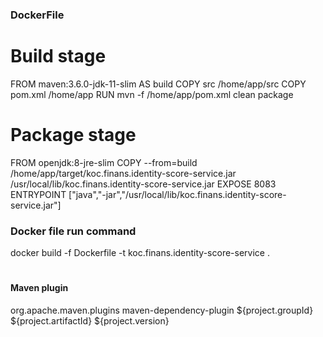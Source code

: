 
### DockerFile
# Build stage
FROM maven:3.6.0-jdk-11-slim AS build
COPY src /home/app/src
COPY pom.xml /home/app
RUN mvn -f /home/app/pom.xml clean package

#
# Package stage
FROM openjdk:8-jre-slim
COPY --from=build /home/app/target/koc.finans.identity-score-service.jar /usr/local/lib/koc.finans.identity-score-service.jar
EXPOSE 8083
ENTRYPOINT ["java","-jar","/usr/local/lib/koc.finans.identity-score-service.jar"]

### Docker file run command
docker build -f Dockerfile -t koc.finans.identity-score-service .

#
#### Maven plugin
<plugin>
    <groupId>org.apache.maven.plugins</groupId>
    <artifactId>maven-dependency-plugin</artifactId>
    <executions>
        <execution>
            <configuration>
                <artifactItems>
                    <artifactItem>
                        <groupId>${project.groupId}</groupId>
                        <artifactId>${project.artifactId}</artifactId>
                        <version>${project.version}</version>
                    </artifactItem>
                </artifactItems>
            </configuration>
        </execution>
    </executions>
</plugin>



